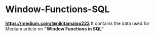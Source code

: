 # Window-Functions-SQL
**https://medium.com/@nikitamaloo222**
It contains the data used for Medium article on **"Window Functions in SQL"**


